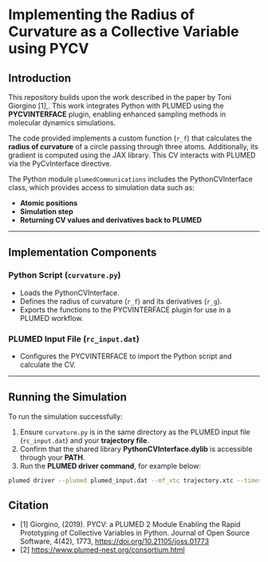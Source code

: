 # Implementing the Radius of Curvature as a Collective Variable using PYCV

## **Introduction**
This repository builds upon the work described in the paper by Toni Giorgino [1],. This work integrates Python with PLUMED using the **PYCVINTERFACE** plugin, enabling enhanced sampling methods in molecular dynamics simulations.

The code provided implements a custom function (`r_f`) that calculates the **radius of curvature** of a circle passing through three atoms. 
Additionally, its gradient is computed using the JAX library. This CV interacts with PLUMED via the PyCvInterface directive. 

The Python module `plumedCommunications` includes the PythonCVInterface class, which provides access to simulation data such as:
- **Atomic positions**
- **Simulation step**
- **Returning CV values and derivatives back to PLUMED**

---

## **Implementation Components**
### **Python Script (`curvature.py`)**
- Loads the PythonCVInterface.
- Defines the radius of curvature (`r_f`) and its derivatives (`r_g`).
- Exports the functions to the PYCVINTERFACE plugin for use in a PLUMED workflow.

### **PLUMED Input File (`rc_input.dat`)**
- Configures the PYCVINTERFACE to import the Python script and calculate the CV.

---

## **Running the Simulation**
To run the simulation successfully:
1. Ensure `curvature.py` is in the same directory as the PLUMED input file (`rc_input.dat`) and your **trajectory file**.
2. Confirm that the shared library **PythonCVInterface.dylib** is accessible through your **PATH**.
3. Run the **PLUMED driver command**, for example below:

```bash
plumed driver --plumed plumed_input.dat --mf_xtc trajectory.xtc --timestep 0.002
```
## **Citation** 

- [1] Giorgino, (2019). PYCV: a PLUMED 2 Module Enabling the Rapid Prototyping of Collective Variables in Python. Journal of Open Source Software, 4(42), 1773, https://doi.org/10.21105/joss.01773
- [2] https://www.plumed-nest.org/consortium.html

